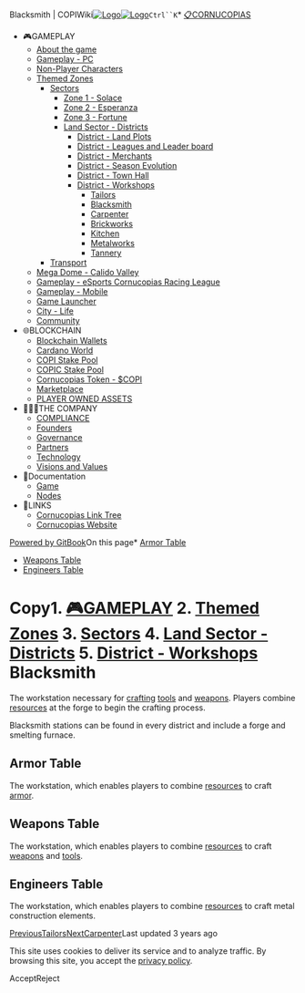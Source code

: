 Blacksmith | COPIWiki[![Logo](https://copiwiki.cornucopias.io/~gitbook/image?url=https%3A%2F%2F1762761122-files.gitbook.io%2F%7E%2Ffiles%2Fv0%2Fb%2Fgitbook-x-prod.appspot.com%2Fo%2Forganizations%252FVpfHHIHQI6ROs7kspCfa%252Fsites%252Fsite_dzbNR%252Flogo%252FxczoLfMLSrLZyl8UxDSg%252FCornucopias_Logo-White-Medium.png%3Falt%3Dmedia%26token%3Dcfef2e74-c264-4b9d-bc1c-d89788f5dc9c&width=260&dpr=4&quality=100&sign=ce383b9c&sv=2)![Logo](https://copiwiki.cornucopias.io/~gitbook/image?url=https%3A%2F%2F1762761122-files.gitbook.io%2F%7E%2Ffiles%2Fv0%2Fb%2Fgitbook-x-prod.appspot.com%2Fo%2Forganizations%252FVpfHHIHQI6ROs7kspCfa%252Fsites%252Fsite_dzbNR%252Flogo%252FxczoLfMLSrLZyl8UxDSg%252FCornucopias_Logo-White-Medium.png%3Falt%3Dmedia%26token%3Dcfef2e74-c264-4b9d-bc1c-d89788f5dc9c&width=260&dpr=4&quality=100&sign=ce383b9c&sv=2)](/)`Ctrl``K`* [📋CORNUCOPIAS](/)
* 🎮GAMEPLAY
	+ [About the game](/gameplay/about-the-game)
	+ [Gameplay - PC](/gameplay/gameplay-pc)
	+ [Non-Player Characters](/gameplay/non-player-characters)
	+ [Themed Zones](/gameplay/themed-zones)
		- [Sectors](/gameplay/themed-zones/sectors)
			* [Zone 1 - Solace](/gameplay/themed-zones/sectors/zone-1-solace)
			* [Zone 2 - Esperanza](/gameplay/themed-zones/sectors/zone-2-esperanza)
			* [Zone 3 - Fortune](/gameplay/themed-zones/sectors/zone-3-fortune)
			* [Land Sector - Districts](/gameplay/themed-zones/sectors/land-sector-districts)
				+ [District - Land Plots](/gameplay/themed-zones/sectors/land-sector-districts/district-land-plots)
				+ [District - Leagues and Leader board](/gameplay/themed-zones/sectors/land-sector-districts/district-leagues-and-leader-board)
				+ [District - Merchants](/gameplay/themed-zones/sectors/land-sector-districts/district-merchants)
				+ [District - Season Evolution](/gameplay/themed-zones/sectors/land-sector-districts/district-season-evolution)
				+ [District - Town Hall](/gameplay/themed-zones/sectors/land-sector-districts/district-town-hall)
				+ [District - Workshops](/gameplay/themed-zones/sectors/land-sector-districts/district-workshops)
					- [Tailors](/gameplay/themed-zones/sectors/land-sector-districts/district-workshops/tailors)
					- [Blacksmith](/gameplay/themed-zones/sectors/land-sector-districts/district-workshops/blacksmith)
					- [Carpenter](/gameplay/themed-zones/sectors/land-sector-districts/district-workshops/carpenter)
					- [Brickworks](/gameplay/themed-zones/sectors/land-sector-districts/district-workshops/brickworks)
					- [Kitchen](/gameplay/themed-zones/sectors/land-sector-districts/district-workshops/kitchen)
					- [Metalworks](/gameplay/themed-zones/sectors/land-sector-districts/district-workshops/metalworks)
					- [Tannery](/gameplay/themed-zones/sectors/land-sector-districts/district-workshops/tannery)
		- [Transport](/gameplay/themed-zones/transport)
	+ [Mega Dome - Calido Valley](/gameplay/mega-dome-calido-valley)
	+ [Gameplay - eSports Cornucopias Racing League](/gameplay/gameplay-esports-cornucopias-racing-league)
	+ [Gameplay - Mobile](/gameplay/gameplay-mobile)
	+ [Game Launcher](/gameplay/game-launcher)
	+ [City - Life](/gameplay/city-life)
	+ [Community](/gameplay/community)
* 🌐BLOCKCHAIN
	+ [Blockchain Wallets](/blockchain/blockchain-wallets)
	+ [Cardano World](/blockchain/cardano-world)
	+ [COPI Stake Pool](/blockchain/copi-stake-pool)
	+ [COPIC Stake Pool](/blockchain/copic-stake-pool)
	+ [Cornucopias Token - $COPI](/blockchain/cornucopias-token-usdcopi)
	+ [Marketplace](/blockchain/marketplace)
	+ [PLAYER OWNED ASSETS](/blockchain/player-owned-assets)
* 🧑‍🤝‍🧑THE COMPANY
	+ [COMPLIANCE](/the-company/compliance)
	+ [Founders](/the-company/founders)
	+ [Governance](/the-company/governance)
	+ [Partners](/the-company/partners)
	+ [Technology](/the-company/technology)
	+ [Visions and Values](/the-company/visions-and-values)
* 📖Documentation
	+ [Game](/documentation/game)
	+ [Nodes](/documentation/nodes)
* 🔗LINKS
	+ [Cornucopias Link Tree](https://linktr.ee/cornucopias.game)
	+ [Cornucopias Website](https://www.cornucopias.io)

[Powered by GitBook](https://www.gitbook.com/?utm_source=content&utm_medium=trademark&utm_campaign=PQmCVki2WHg9QcW9pdrX)On this page* [Armor Table](#armor-table)
* [Weapons Table](#weapons-table)
* [Engineers Table](#engineers-table)

Copy1. [🎮GAMEPLAY](/gameplay)
2. [Themed Zones](/gameplay/themed-zones)
3. [Sectors](/gameplay/themed-zones/sectors)
4. [Land Sector - Districts](/gameplay/themed-zones/sectors/land-sector-districts)
5. [District - Workshops](/gameplay/themed-zones/sectors/land-sector-districts/district-workshops)
Blacksmith
==========

The workstation necessary for [crafting](/gameplay/gameplay-pc/user-interface/crafting) [tools](/gameplay/gameplay-pc/equipment/tools) and [weapons](/gameplay/gameplay-pc/equipment/melee-weapons). Players combine [resources](/gameplay/gameplay-pc/resources) at the forge to begin the crafting process. 

Blacksmith stations can be found in every district and include a forge and smelting furnace. 

Armor Table
-----------

The workstation, which enables players to combine [resources](/gameplay/gameplay-pc/resources) to craft [armor](/gameplay/gameplay-pc/equipment/armor).

Weapons Table
-------------

The workstation, which enables players to combine [resources](/gameplay/gameplay-pc/resources) to craft [weapons](/gameplay/gameplay-pc/equipment/melee-weapons) and [tools](/gameplay/gameplay-pc/equipment/tools).

Engineers Table
---------------

The workstation, which enables players to combine [resources](/gameplay/gameplay-pc/resources) to craft metal construction elements.

[PreviousTailors](/gameplay/themed-zones/sectors/land-sector-districts/district-workshops/tailors)[NextCarpenter](/gameplay/themed-zones/sectors/land-sector-districts/district-workshops/carpenter)Last updated 3 years ago

This site uses cookies to deliver its service and to analyze traffic. By browsing this site, you accept the [privacy policy](https://www.cornucopias.io/privacy-policy).

AcceptReject